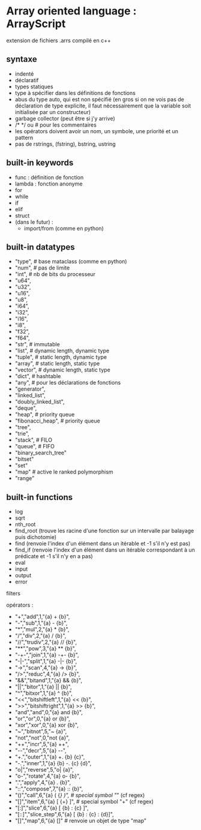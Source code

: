 # Array oriented language : ArrayScript

extension de fichiers .arrs
compilé en c++

## syntaxe
- indenté
- déclaratif
- types statiques
- type à spécifier dans les définitions de fonctions
- abus du type auto, qui est non spécifié (en gros si on ne vois pas de déclaration de type explicite, il faut nécessairement que la variable soit initialisée par un constructeur)
- garbage collector (peut être si j'y arrive)
- /*  */ ou # pour les commentaires
- les opérators doivent avoir un nom, un symbole, une priorité et un pattern
- pas de rstrings, (fstring), bstring, ustring


## built-in keywords
- func : définition de fonction
- lambda : fonction anonyme
- for 
- while
- if
- elif
- struct
- (dans le futur) :
    - import/from (comme en python) 

## built-in datatypes
- "type", # base mataclass (comme en python)
- "num", # pas de limite
- "int", # nb de bits du processeur
- "u64",
- "u32",
- "u16",
- "u8",
- "i64",
- "i32",
- "i16",
- "i8",
- "f32",
- "f64",
- "str", # immutable
- "list", # dynamic length, dynamic type
- "tuple", # static length, dynamic type
- "array", # static length, static type
- "vector", # dynamic length, static type
- "dict", # hashtable
- "any", # pour les déclarations de fonctions
- "generator", 
- "linked_list",
- "doubly_linked_list",
- "deque",
- "heap", # priority queue
- "fibonacci_heap", # priority queue
- "tree",
- "trie",
- "stack", # FILO
- "queue", # FIFO
- "binary_search_tree"
- "bitset"
- "set"
- "map" # active le ranked polymorphism
- "range"

## built-in functions
- log
- sqrt
- nth_root
- find_root (trouve les racine d'une fonction sur un intervalle par balayage puis dichotomie)
- find (renvoie l'index d'un élément dans un itérable et -1 s'il n'y est pas)
- find_if (renvoie l'index d'un élément dans un itérable correspondant à un prédicate et -1 s'il n'y en a pas)
- eval
- input
- output
- error

filters

opérators :
- "+","add",1,"{a} + {b}",
- "-","sub",1,"{a} - {b}",
- "*","mul",2,"{a} * {b}",
- "/","div",2,"{a} / {b}",
- "//","trudiv",2,"{a} // {b}",
- "**","pow",3,"{a} ** {b}",
- "-+-","join",1,"{a} -+- {b}",
- "-|-","split",1,"{a} -|- {b}",
- "->","scan",4,"{a} -> {b}",
- "/>","reduc",4,"{a} /> {b}",
- "&&","bitand",1,"{a} && {b}",
- "||","bitor",1,"{a} || {b}",
- "^","bitxor",1,"{a} ^ {b}",
- "<<","bitshiftleft",1,"{a} << {b}",
- ">>","bitshiftright",1,"{a} >> {b}",
- "and","and",0,"{a} and {b}",
- "or","or",0,"{a} or {b}",
- "xor","xor",0,"{a} xor {b}",
- "~","bitnot",5,"~ {a}",
- "not","not",0,"not {a}",
- "++","incr",5,"{a} ++",
- "--","decr",5,"{a} --",
- "+.","outer",1,"{a} +. {b} {c}",
- "-.","inner",1,"{a} {b} -. {c} {d}",
- "o|","reverse",5,"o| {a}",
- "o-","rotate",4,"{a} o- {b}",
- ".","apply",4,"{a} . {b}",
- "::","compose",7,"{a} :: {b}",
- "()","call",6,"{a} ( {*} )", # special symbol "*" (cf regex)
- "[]","item",6,"{a} [ {+} ]", # special symbol "+" (cf regex)
- "[:]","slice",6,"{a} [ {b} : {c} ]",
- "[::]","slice_step",6,"{a} [ {b} : {c} : {d}]",
- "[]","map",6,"{a} []" # renvoie un objet de type "map"
<!--19. | : dans une fonction : permet d'effectuer la fonction avec le mebre de gauche, puis sur le resultat avec le membre de droite: notament g[1][2] <=> []([](g,1),2) <=> g[1|2]-->



